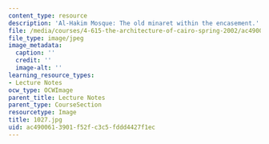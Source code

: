 ```yaml
---
content_type: resource
description: 'Al-Hakim Mosque: The old minaret within the encasement.'
file: /media/courses/4-615-the-architecture-of-cairo-spring-2002/ac4900613901f52fc3c5fddd4427f1ec_1027.jpg
file_type: image/jpeg
image_metadata:
  caption: ''
  credit: ''
  image-alt: ''
learning_resource_types:
- Lecture Notes
ocw_type: OCWImage
parent_title: Lecture Notes
parent_type: CourseSection
resourcetype: Image
title: 1027.jpg
uid: ac490061-3901-f52f-c3c5-fddd4427f1ec
---
```

